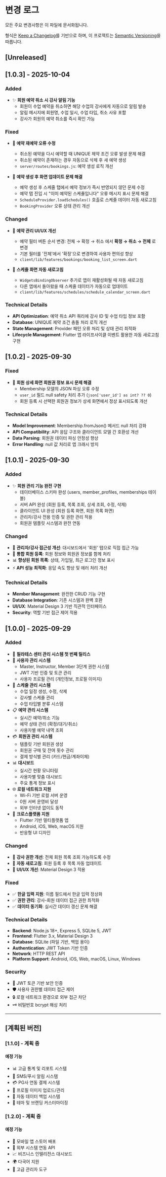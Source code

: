 # 변경 로그

모든 주요 변경사항은 이 파일에 문서화됩니다.

형식은 [Keep a Changelog](https://keepachangelog.com/ko/1.0.0/)를 기반으로 하며,
이 프로젝트는 [Semantic Versioning](https://semver.org/lang/ko/)을 따릅니다.

## [Unreleased]

## [1.0.3] - 2025-10-04

### Added
- ✨ **회원 예약 취소 시 강사 알림 기능**
  - 회원이 수업 예약을 취소하면 해당 수업의 강사에게 자동으로 알림 발송
  - 알림 메시지에 회원명, 수업 일시, 수업 타입, 취소 사유 포함
  - 강사가 회원의 예약 취소를 즉시 확인 가능

### Fixed
- 🐛 **예약 재예약 오류 수정**
  - 취소된 예약을 다시 예약할 때 UNIQUE 제약 조건 오류 발생 문제 해결
  - 취소된 예약이 존재하는 경우 자동으로 삭제 후 새 예약 생성
  - `server/routes/bookings.js`: 예약 생성 로직 개선

- 🐛 **예약 생성 후 화면 업데이트 문제 해결**
  - 예약 생성 후 스케줄 탭에서 예약 정보가 즉시 반영되지 않던 문제 수정
  - 예약 탭 진입 시 "이미 예약된 스케쥴입니다" 오류 메시지 표시 문제 해결
  - `ScheduleProvider.loadSchedules()` 호출로 스케줄 데이터 자동 새로고침
  - `BookingProvider` 오류 상태 관리 개선

### Changed
- 🔧 **예약 관리 UI/UX 개선**
  - 예약 필터 버튼 순서 변경: 전체 → 확정 → 취소 에서 **확정 → 취소 → 전체** 로 변경
  - 기본 필터를 '전체'에서 '확정'으로 변경하여 사용자 편의성 향상
  - `client/lib/features/bookings/booking_list_screen.dart`

- 🔄 **스케줄 화면 자동 새로고침**
  - `WidgetsBindingObserver` 추가로 앱이 재활성화될 때 자동 새로고침
  - 다른 앱에서 돌아왔을 때 스케줄 데이터가 자동으로 업데이트
  - `client/lib/features/schedules/schedule_calendar_screen.dart`

### Technical Details
- **API Optimization**: 예약 취소 API 쿼리에 강사 ID 및 수업 타입 정보 포함
- **Database**: UNIQUE 제약 조건 충돌 처리 로직 개선
- **State Management**: Provider 패턴 오류 처리 및 상태 관리 최적화
- **Lifecycle Management**: Flutter 앱 라이프사이클 이벤트 활용한 자동 새로고침 구현

## [1.0.2] - 2025-09-30

### Fixed
- 🐛 **회원 상세 화면 회원권 정보 표시 문제 해결**
  - Membership 모델의 JSON 파싱 오류 수정
  - `user_id` 필드 null safety 처리 추가 (`json['user_id'] as int? ?? 0`)
  - 회원 등록 시 선택한 회원권 정보가 상세 화면에서 정상 표시되도록 개선

### Technical Details
- **Model Improvement**: Membership.fromJson() 메서드 null 처리 강화
- **API Compatibility**: API 응답 구조와 클라이언트 모델 간 호환성 개선
- **Data Parsing**: 회원권 데이터 파싱 안정성 향상
- **Error Handling**: null 값 처리로 앱 크래시 방지

## [1.0.1] - 2025-09-30

### Added
- ✨ **회원 관리 기능 완전 구현**
  - 데이터베이스 스키마 완성 (users, member_profiles, memberships 테이블)
  - 서버 API 완성 (회원 등록, 목록 조회, 상세 조회, 수정, 삭제)
  - 클라이언트 UI 완성 (회원 등록 화면, 회원 목록 화면)
  - 관리자/강사 전용 인증 및 권한 관리 적용
  - 회원권 템플릿 시스템과 완전 연동

### Changed  
- 🔧 **관리자/강사 접근성 개선**: 대시보드에서 '회원' 탭으로 직접 접근 가능
- 🔄 **통합 회원 등록**: 회원 정보와 회원권 정보를 함께 처리
- 📊 **향상된 회원 목록**: 상태, 가입일, 최근 로그인 정보 표시
- ⚡ **API 성능 최적화**: 응답 속도 향상 및 에러 처리 개선

### Technical Details
- **Member Management**: 완전한 CRUD 기능 구현
- **Database Integration**: 기존 시스템과 완벽 호환
- **UI/UX**: Material Design 3 기반 직관적 인터페이스
- **Security**: 역할 기반 접근 제어 적용

## [1.0.0] - 2025-09-29

### Added
- 🎉 **필라테스 센터 관리 시스템 첫 번째 릴리스**
- 👤 **사용자 관리 시스템**
  - Master, Instructor, Member 3단계 권한 시스템
  - JWT 기반 인증 및 토큰 관리
  - 사용자 프로필 관리 (개인정보, 프로필 이미지)
- 📅 **스케줄 관리 시스템**
  - 수업 일정 생성, 수정, 삭제
  - 강사별 스케줄 관리
  - 수업 타입별 분류 시스템
- 📋 **예약 관리 시스템**
  - 실시간 예약/취소 기능
  - 예약 상태 관리 (확정/대기/취소)
  - 사용자별 예약 내역 조회
- 💳 **회원권 관리 시스템**
  - 템플릿 기반 회원권 생성
  - 회원권 구매 및 잔여 횟수 관리
  - 결제 방식별 관리 (카드/현금/계좌이체)
- 📊 **대시보드**
  - 실시간 현황 모니터링
  - 사용자별 맞춤 대시보드
  - 주요 통계 정보 표시
- 🌐 **로컬 네트워크 지원**
  - Wi-Fi 기반 로컬 서버 운영
  - 0원 서버 운영비 달성
  - 외부 인터넷 없이도 동작
- 📱 **크로스플랫폼 지원**
  - Flutter 기반 멀티플랫폼 앱
  - Android, iOS, Web, macOS 지원
  - 반응형 UI 디자인

### Changed
- 🔧 **강사 권한 개선**: 전체 회원 목록 조회 가능하도록 수정
- 🔄 **자동 새로고침**: 회원 등록 후 목록 자동 업데이트
- 🎨 **UI/UX 개선**: Material Design 3 적용

### Fixed
- ✅ **한글 입력 지원**: 이름 필드에서 한글 입력 정상화
- ✅ **권한 관리**: 강사-회원 데이터 접근 권한 최적화
- ✅ **데이터 동기화**: 실시간 데이터 갱신 문제 해결

### Technical Details
- **Backend**: Node.js 18+, Express 5, SQLite 5, JWT
- **Frontend**: Flutter 3.x, Material Design 3
- **Database**: SQLite (파일 기반, 백업 용이)
- **Authentication**: JWT Token 기반 인증
- **Network**: HTTP REST API
- **Platform Support**: Android, iOS, Web, macOS, Linux, Windows

### Security
- 🔐 JWT 토큰 기반 보안 인증
- 🛡️ 사용자 권한별 데이터 접근 제어
- 🔒 로컬 네트워크 환경으로 외부 접근 차단
- 🗝️ 비밀번호 bcrypt 해싱 처리

---

## [계획된 버전]

### [1.1.0] - 계획 중
#### 예정 기능
- 📊 고급 통계 및 리포트 시스템
- 📧 SMS/푸시 알림 시스템
- 💳 PG사 연동 결제 시스템
- 📸 프로필 이미지 업로드/관리
- 🔄 자동 데이터 백업 시스템
- 🎨 테마 및 브랜딩 커스터마이징

### [1.2.0] - 계획 중
#### 예정 기능  
- 📱 모바일 앱 스토어 배포
- 🔗 외부 시스템 연동 API
- 📈 비즈니스 인텔리전스 대시보드
- 🌍 다국어 지원
- 🔧 고급 관리자 도구